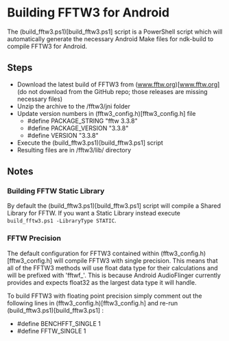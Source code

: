 # Building FFTW3 for Android

The (build_fftw3.ps1)[build_fftw3.ps1] script is a PowerShell script which will automatically generate the necessary Android Make files for ndk-build to compile FFTW3 for Android.

## Steps
  - Download the latest build of FFTW3 from (www.fftw.org)[www.fftw.org] (do not download from the GitHub repo; those releases are missing necessary files)
  - Unzip the archive to the /fftw3/jni folder
  - Update version numbers in (fftw3_config.h)[fftw3_config.h] file
    * #define PACKAGE_STRING "fftw 3.3.8"
    * #define PACKAGE_VERSION "3.3.8"
    * #define VERSION "3.3.8"
  - Execute the (build_fftw3.ps1)[build_fftw3.ps1] script
  - Resulting files are in /fftw3/lib/ directory

## Notes

### Building FFTW Static Library
By default the (build_fftw3.ps1)[build_fftw3.ps1] script will compile a Shared Library for FFTW.  If you want a Static Library instead execute ```build_fftw3.ps1 -LibraryType STATIC```. 

### FFTW Precision
The default configuration for FFTW3 contained within (fftw3_config.h)[fftw3_config.h] will compile FFTW3 with single precision.  This means that all of the FFTW3 methods will use float data type for their calculations and will be prefixed with 'fftwf_'.  This is because Android AudioFlinger currently provides and expects float32 as the largest data type it will handle.

To build FFTW3 with floating point precision simply comment out the following lines in (fftw3_config.h)[fftw3_config.h] and re-run (build_fftw3.ps1)[build_fftw3.ps1] :
  - #define BENCHFFT_SINGLE 1
  - #define FFTW_SINGLE 1
